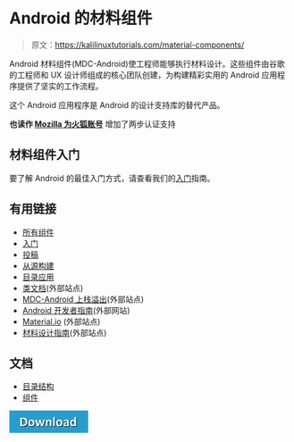 # Android 的材料组件

> 原文：<https://kalilinuxtutorials.com/material-components/>

Android 材料组件(MDC-Android)使工程师能够执行材料设计。这些组件由谷歌的工程师和 UX 设计师组成的核心团队创建，为构建精彩实用的 Android 应用程序提供了坚实的工作流程。

这个 Android 应用程序是 Android 的设计支持库的替代产品。

**也读作 [Mozilla 为火狐账号](http://kalilinuxtutorials.com/two-step-authentication/)** 增加了两步认证支持

## **材料组件入门**

要了解 Android 的最佳入门方式，请查看我们的[入门](https://github.com/material-components/material-components-android/blob/master/docs/getting-started.md)指南。

## **有用链接**

*   [所有组件](https://github.com/material-components/material-components-android/tree/master/lib/)
*   [入门](https://github.com/material-components/material-components-android/blob/master/docs/getting-started.md)
*   [投稿](https://github.com/material-components/material-components-android/blob/master/docs/contributing.md)
*   [从源构建](https://github.com/material-components/material-components-android/blob/master/docs/building-from-source.md)
*   [目录应用](https://github.com/material-components/material-components-android/blob/master/docs/catalog-app.md)
*   [类文档](https://developer.android.com/reference/com/google/android/material/classes)(外部站点)
*   [MDC-Android 上栈溢出](https://www.stackoverflow.com/questions/tagged/material-components+android)(外部站点)
*   [Android 开发者指南](https://developer.android.com/training/material/index.html)(外部网站)
*   [Material.io](https://www.material.io) (外部站点)
*   [材料设计指南](https://material.google.com)(外部站点)

## **文档**

*   [目录结构](https://github.com/material-components/material-components-android/blob/master/docs/directorystructure.md)
*   [组件](https://github.com/material-components/material-components-android/blob/master/docs/components)

[![](img/a51de913dc60eee505c4a68651ee8e4d.png)](https://github.com/material-components/material-components-android)